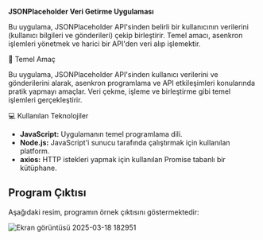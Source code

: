**JSONPlaceholder Veri Getirme Uygulaması**

Bu uygulama, JSONPlaceholder API'sinden belirli bir kullanıcının verilerini (kullanıcı bilgileri ve gönderileri) çekip birleştirir. Temel amacı, asenkron işlemleri yönetmek ve harici bir API'den veri alıp işlemektir.

🎯 Temel Amaç

Bu uygulama, JSONPlaceholder API'sinden kullanıcı verilerini ve gönderilerini alarak, asenkron programlama ve API etkileşimleri konularında pratik yapmayı amaçlar. Veri çekme, işleme ve birleştirme gibi temel işlemleri gerçekleştirir.

💻 Kullanılan Teknolojiler

* **JavaScript:** Uygulamanın temel programlama dili.
* **Node.js:** JavaScript'i sunucu tarafında çalıştırmak için kullanılan platform.
* **axios:** HTTP istekleri yapmak için kullanılan Promise tabanlı bir kütüphane.

## Program Çıktısı

Aşağıdaki resim, programın örnek çıktısını göstermektedir:

![Ekran görüntüsü 2025-03-18 182951](https://github.com/user-attachments/assets/44cd918b-f5c9-48ae-b636-ad156367c4ee)
